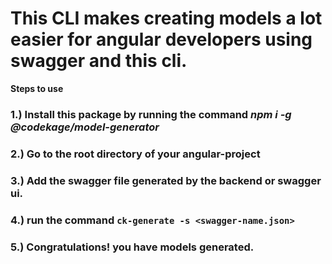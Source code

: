 # This CLI makes creating models a lot easier for angular developers using swagger and this cli.

**Steps to use**
### 1.) Install this package by running the command _npm i -g @codekage/model-generator_
### 2.) Go to the root directory of your angular-project
### 3.) Add the swagger file generated by the backend or swagger ui.
### 4.) run the command `ck-generate -s <swagger-name.json>`
### 5.) Congratulations! you have models generated.

